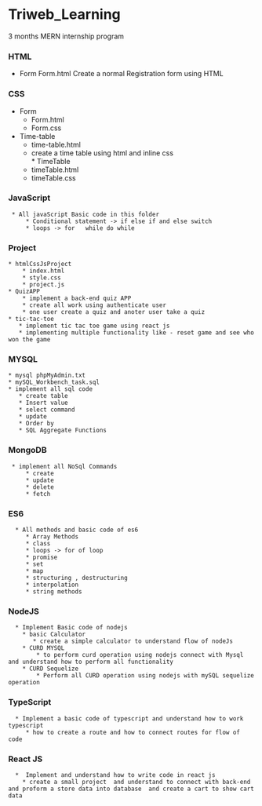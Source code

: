# Triweb_Learning
3 months MERN internship program 

### HTML
   * Form
        Form.html
        Create a normal Registration form using HTML
### CSS
   * Form
      * Form.html
      * Form.css
   * Time-table
       * time-table.html
       * create a time table using html and inline css        
    * TimeTable
        * timeTable.html
        * timeTable.css
### JavaScript
     * All javaScript Basic code in this folder
         * Conditional statement -> if else if and else switch
         * loops -> for   while do while         
### Project
    * htmlCssJsProject
        * index.html
        * style.css
        * project.js
    * QuizAPP
        * implement a back-end quiz APP 
        * create all work using authenticate user
        * one user create a quiz and anoter user take a quiz
    * tic-tac-toe
       * implement tic tac toe game using react js
       * implementing multiple functionality like - reset game and see who won the game         
### MYSQL
    * mysql phpMyAdmin.txt
    * mySQL_Workbench_task.sql
    * implement all sql code
       * create table
       * Insert value
       * select command
       * update
       * Order by
       * SQL Aggregate Functions
### MongoDB
     * implement all NoSql Commands
         * create
         * update
         * delete
         * fetch
### ES6
      * All methods and basic code of es6
         * Array Methods 
         * class
         * loops -> for of loop
         * promise
         * set
         * map
         * structuring , destructuring
         * interpolation
         * string methods
### NodeJS 
      * Implement Basic code of nodejs
        * basic Calculator
           * create a simple calculator to understand flow of nodeJs
        * CURD MYSQL
            * to perform curd operation using nodejs connect with Mysql and understand how to perform all functionality
        * CURD Sequelize 
            * Perform all CURD operation using nodejs with mySQL sequelize operation
### TypeScript 
      * Implement a basic code of typescript and understand how to work typescript 
         * how to create a route and how to connect routes for flow of code   
### React JS
      *  Implement and understand how to write code in react js  
        * create a small project  and understand to connect with back-end and proform a store data into database  and create a cart to show cart data             
               

   
